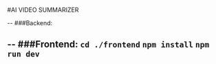 #AI VIDEO SUMMARIZER 



--
###Backend: 

--
###Frontend: 
```cd ./frontend```
```npm install```
```npm run dev```
--

